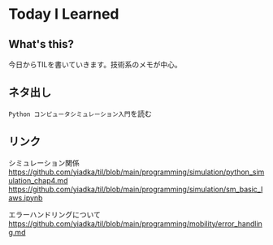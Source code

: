 # Today I Learned
## What's this?
今日からTILを書いていきます。技術系のメモが中心。

## ネタ出し
`Python コンピュータシミュレーション入門`を読む

## リンク
シミュレーション関係
https://github.com/yiadka/til/blob/main/programming/simulation/python_simulation_chap4.md
https://github.com/yiadka/til/blob/main/programming/simulation/sm_basic_laws.ipynb


エラーハンドリングについて
https://github.com/yiadka/til/blob/main/programming/mobility/error_handling.md

